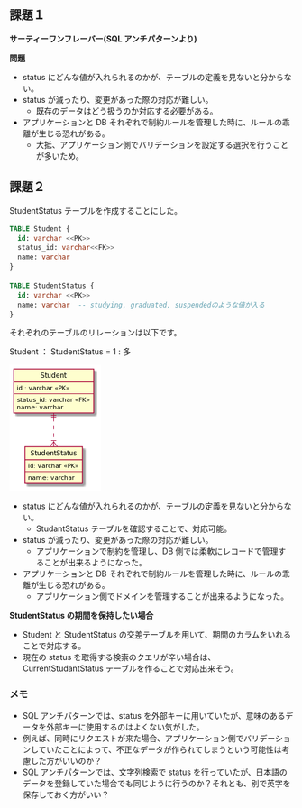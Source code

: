 ## 課題１

**サーティーワンフレーバー(SQL アンチパターンより)**

**問題**

- status にどんな値が入れられるのかが、テーブルの定義を見ないと分からない。
- status が減ったり、変更があった際の対応が難しい。
  - 既存のデータはどう扱うのか対応する必要がある。
- アプリケーションと DB それぞれで制約ルールを管理した時に、ルールの乖離が生じる恐れがある。
  - 大抵、アプリケーション側でバリデーションを設定する選択を行うことが多いため。

## 課題２

StudentStatus テーブルを作成することにした。

```sql
TABLE Student {
  id: varchar <<PK>>
  status_id: varchar<<FK>>
  name: varchar
}

TABLE StudentStatus {
  id: varchar <<PK>>
  name: varchar  -- studying, graduated, suspendedのような値が入る
}
```

それぞれのテーブルのリレーションは以下です。

Student ： StudentStatus = 1 : 多

![ER図](./er-diagram.png)

- status にどんな値が入れられるのかが、テーブルの定義を見ないと分からない。
  - StudantStatus テーブルを確認することで、対応可能。
- status が減ったり、変更があった際の対応が難しい。
  - アプリケーションで制約を管理し、DB 側では柔軟にレコードで管理することが出来るようになった。
- アプリケーションと DB それぞれで制約ルールを管理した時に、ルールの乖離が生じる恐れがある。
  - アプリケーション側でドメインを管理することが出来るようになった。

**StudentStatus の期間を保持したい場合**

- Student と StudentStatus の交差テーブルを用いて、期間のカラムをいれることで対応する。
- 現在の status を取得する検索のクエリが辛い場合は、CurrentStudantStatus テーブルを作ることで対応出来そう。

### メモ

- SQL アンチパターンでは、status を外部キーに用いていたが、意味のあるデータを外部キーに使用するのはよくない気がした。
- 例えば、同時にリクエストが来た場合、アプリケーション側でバリデーションしていたことによって、不正なデータが作られてしまうという可能性は考慮した方がいいのか？
- SQL アンチパターンでは、文字列検索で status を行っていたが、日本語のデータを登録していた場合でも同じように行うのか？それとも、別で英字を保存しておく方がいい？
